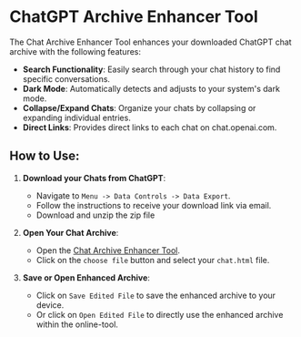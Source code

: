 # ChatGPT Archive Enhancer Tool

The Chat Archive Enhancer Tool enhances your downloaded ChatGPT chat archive with the following features:

- **Search Functionality**: Easily search through your chat history to find specific conversations.
- **Dark Mode**: Automatically detects and adjusts to your system's dark mode.
- **Collapse/Expand Chats**: Organize your chats by collapsing or expanding individual entries.
- **Direct Links**: Provides direct links to each chat on chat.openai.com.

## How to Use:

1. **Download your Chats from ChatGPT**:
   - Navigate to `Menu -> Data Controls -> Data Export`.
   - Follow the instructions to receive your download link via email.
   - Download and unzip the zip file

2. **Open Your Chat Archive**:
   - Open the [Chat Archive Enhancer Tool](https://simonwaldherr.github.io/chatgpt-archive-viewer/).
   - Click on the `choose file` button and select your `chat.html` file.

3. **Save or Open Enhanced Archive**:
   - Click on `Save Edited File` to save the enhanced archive to your device.
   - Or click on `Open Edited File` to directly use the enhanced archive within the online-tool.
